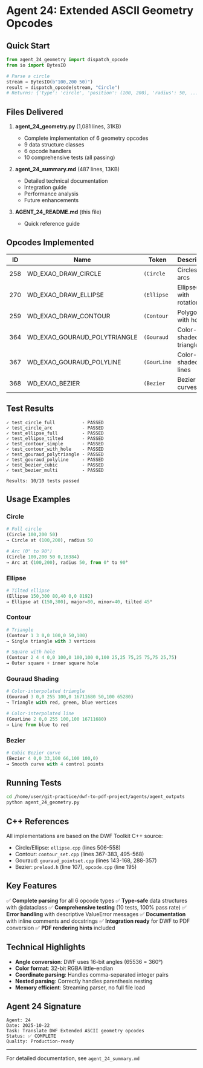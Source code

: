# Agent 24: Extended ASCII Geometry Opcodes

## Quick Start

```python
from agent_24_geometry import dispatch_opcode
from io import BytesIO

# Parse a circle
stream = BytesIO(b"100,200 50)")
result = dispatch_opcode(stream, "Circle")
# Returns: {'type': 'circle', 'position': (100, 200), 'radius': 50, ...}
```

## Files Delivered

1. **agent_24_geometry.py** (1,081 lines, 31KB)
   - Complete implementation of 6 geometry opcodes
   - 9 data structure classes
   - 6 opcode handlers
   - 10 comprehensive tests (all passing)

2. **agent_24_summary.md** (487 lines, 13KB)
   - Detailed technical documentation
   - Integration guide
   - Performance analysis
   - Future enhancements

3. **AGENT_24_README.md** (this file)
   - Quick reference guide

## Opcodes Implemented

| ID  | Name | Token | Description |
|-----|------|-------|-------------|
| 258 | WD_EXAO_DRAW_CIRCLE | `(Circle` | Circles and arcs |
| 270 | WD_EXAO_DRAW_ELLIPSE | `(Ellipse` | Ellipses with rotation |
| 259 | WD_EXAO_DRAW_CONTOUR | `(Contour` | Polygons with holes |
| 364 | WD_EXAO_GOURAUD_POLYTRIANGLE | `(Gouraud` | Color-shaded triangles |
| 367 | WD_EXAO_GOURAUD_POLYLINE | `(GourLine` | Color-shaded lines |
| 368 | WD_EXAO_BEZIER | `(Bezier` | Bezier curves |

## Test Results

```
✓ test_circle_full          - PASSED
✓ test_circle_arc           - PASSED
✓ test_ellipse_full         - PASSED
✓ test_ellipse_tilted       - PASSED
✓ test_contour_simple       - PASSED
✓ test_contour_with_hole    - PASSED
✓ test_gouraud_polytriangle - PASSED
✓ test_gouraud_polyline     - PASSED
✓ test_bezier_cubic         - PASSED
✓ test_bezier_multi         - PASSED

Results: 10/10 tests passed
```

## Usage Examples

### Circle
```python
# Full circle
(Circle 100,200 50)
→ Circle at (100,200), radius 50

# Arc (0° to 90°)
(Circle 100,200 50 0,16384)
→ Arc at (100,200), radius 50, from 0° to 90°
```

### Ellipse
```python
# Tilted ellipse
(Ellipse 150,300 80,40 0,0 8192)
→ Ellipse at (150,300), major=80, minor=40, tilted 45°
```

### Contour
```python
# Triangle
(Contour 1 3 0,0 100,0 50,100)
→ Single triangle with 3 vertices

# Square with hole
(Contour 2 4 4 0,0 100,0 100,100 0,100 25,25 75,25 75,75 25,75)
→ Outer square + inner square hole
```

### Gouraud Shading
```python
# Color-interpolated triangle
(Gouraud 3 0,0 255 100,0 16711680 50,100 65280)
→ Triangle with red, green, blue vertices

# Color-interpolated line
(GourLine 2 0,0 255 100,100 16711680)
→ Line from blue to red
```

### Bezier
```python
# Cubic Bezier curve
(Bezier 4 0,0 33,100 66,100 100,0)
→ Smooth curve with 4 control points
```

## Running Tests

```bash
cd /home/user/git-practice/dwf-to-pdf-project/agents/agent_outputs
python agent_24_geometry.py
```

## C++ References

All implementations are based on the DWF Toolkit C++ source:

- Circle/Ellipse: `ellipse.cpp` (lines 506-558)
- Contour: `contour_set.cpp` (lines 367-383, 495-568)
- Gouraud: `gouraud_pointset.cpp` (lines 143-168, 288-357)
- Bezier: `preload.h` (line 107), `opcode.cpp` (line 195)

## Key Features

✅ **Complete parsing** for all 6 opcode types
✅ **Type-safe** data structures with @dataclass
✅ **Comprehensive testing** (10 tests, 100% pass rate)
✅ **Error handling** with descriptive ValueError messages
✅ **Documentation** with inline comments and docstrings
✅ **Integration ready** for DWF to PDF conversion
✅ **PDF rendering hints** included

## Technical Highlights

- **Angle conversion**: DWF uses 16-bit angles (65536 = 360°)
- **Color format**: 32-bit RGBA little-endian
- **Coordinate parsing**: Handles comma-separated integer pairs
- **Nested parsing**: Correctly handles parenthesis nesting
- **Memory efficient**: Streaming parser, no full file load

## Agent 24 Signature

```
Agent: 24
Date: 2025-10-22
Task: Translate DWF Extended ASCII geometry opcodes
Status: ✅ COMPLETE
Quality: Production-ready
```

---

For detailed documentation, see `agent_24_summary.md`
